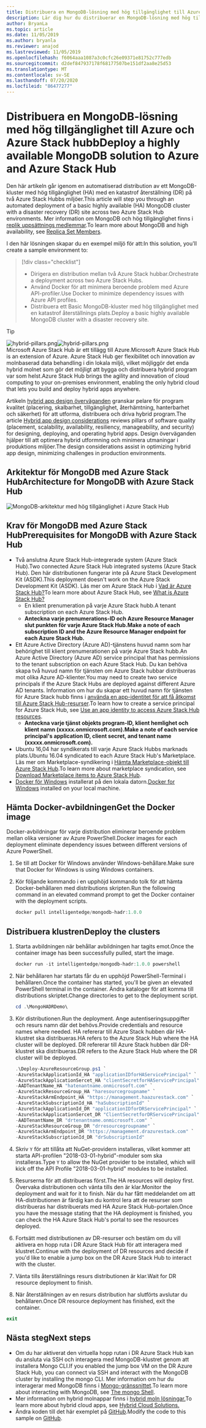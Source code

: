 ```yaml
---
title: Distribuera en MongoDB-lösning med hög tillgänglighet till Azure och Azure Stack hubb
description: Lär dig hur du distribuerar en MongoDB-lösning med hög tillgänglighet till Azure och Azure Stack Hub
author: BryanLa
ms.topic: article
ms.date: 11/05/2019
ms.author: bryanla
ms.reviewer: anajod
ms.lastreviewed: 11/05/2019
ms.openlocfilehash: f6064aaa1087a3c0cfc26e09371e81752c777edb
ms.sourcegitcommit: d2def847937178f68177507be151df2aa8e25d53
ms.translationtype: MT
ms.contentlocale: sv-SE
ms.lasthandoff: 07/20/2020
ms.locfileid: "86477277"
---
```

# <a name="deploy-a-highly-available-mongodb-solution-to-azure-and-azure-stack-hub"></a><span data-ttu-id="92b0a-103">Distribuera en MongoDB-lösning med hög tillgänglighet till Azure och Azure Stack hubb</span><span class="sxs-lookup"><span data-stu-id="92b0a-103">Deploy a highly available MongoDB solution to Azure and Azure Stack Hub</span></span>

<span data-ttu-id="92b0a-104">Den här artikeln går igenom en automatiserad distribution av ett MongoDB-kluster med hög tillgänglighet (HA) med en katastrof återställning (DR) på två Azure Stack Hubbs miljöer.</span><span class="sxs-lookup"><span data-stu-id="92b0a-104">This article will step you through an automated deployment of a basic highly available (HA) MongoDB cluster with a disaster recovery (DR) site across two Azure Stack Hub environments.</span></span> <span data-ttu-id="92b0a-105">Mer information om MongoDB och hög tillgänglighet finns i [replik uppsättnings medlemmar](https://docs.mongodb.com/manual/core/replica-set-members/).</span><span class="sxs-lookup"><span data-stu-id="92b0a-105">To learn more about MongoDB and high availability, see [Replica Set Members](https://docs.mongodb.com/manual/core/replica-set-members/).</span></span>

<span data-ttu-id="92b0a-106">I den här lösningen skapar du en exempel miljö för att:</span><span class="sxs-lookup"><span data-stu-id="92b0a-106">In this solution, you'll create a sample environment to:</span></span>

> [!div class="checklist"]
> - <span data-ttu-id="92b0a-107">Dirigera en distribution mellan två Azure Stack hubbar.</span><span class="sxs-lookup"><span data-stu-id="92b0a-107">Orchestrate a deployment across two Azure Stack Hubs.</span></span>
> - <span data-ttu-id="92b0a-108">Använd Docker för att minimera beroende problem med Azure API-profiler.</span><span class="sxs-lookup"><span data-stu-id="92b0a-108">Use Docker to minimize dependency issues with Azure API profiles.</span></span>
> - <span data-ttu-id="92b0a-109">Distribuera ett Basic MongoDB-kluster med hög tillgänglighet med en katastrof återställnings plats.</span><span class="sxs-lookup"><span data-stu-id="92b0a-109">Deploy a basic highly available MongoDB cluster with a disaster recovery site.</span></span>

> [!Tip]  
> <span data-ttu-id="92b0a-110">![hybrid-pillars.png](./media/solution-deployment-guide-cross-cloud-scaling/hybrid-pillars.png)</span><span class="sxs-lookup"><span data-stu-id="92b0a-110">![hybrid-pillars.png](./media/solution-deployment-guide-cross-cloud-scaling/hybrid-pillars.png)</span></span>  
> <span data-ttu-id="92b0a-111">Microsoft Azure Stack Hub är ett tillägg till Azure.</span><span class="sxs-lookup"><span data-stu-id="92b0a-111">Microsoft Azure Stack Hub is an extension of Azure.</span></span> <span data-ttu-id="92b0a-112">Azure Stack Hub ger flexibilitet och innovation av molnbaserad data behandling i din lokala miljö, vilket möjliggör det enda hybrid molnet som gör det möjligt att bygga och distribuera hybrid program var som helst.</span><span class="sxs-lookup"><span data-stu-id="92b0a-112">Azure Stack Hub brings the agility and innovation of cloud computing to your on-premises environment, enabling the only hybrid cloud that lets you build and deploy hybrid apps anywhere.</span></span>  
> 
> <span data-ttu-id="92b0a-113">Artikeln [hybrid app design överväganden](overview-app-design-considerations.md) granskar pelare för program kvalitet (placering, skalbarhet, tillgänglighet, återhämtning, hanterbarhet och säkerhet) för att utforma, distribuera och driva hybrid program.</span><span class="sxs-lookup"><span data-stu-id="92b0a-113">The article [Hybrid app design considerations](overview-app-design-considerations.md) reviews pillars of software quality (placement, scalability, availability, resiliency, manageability, and security) for designing, deploying, and operating hybrid apps.</span></span> <span data-ttu-id="92b0a-114">Design överväganden hjälper till att optimera hybrid utformning och minimera utmaningar i produktions miljöer.</span><span class="sxs-lookup"><span data-stu-id="92b0a-114">The design considerations assist in optimizing hybrid app design, minimizing challenges in production environments.</span></span>

## <a name="architecture-for-mongodb-with-azure-stack-hub"></a><span data-ttu-id="92b0a-115">Arkitektur för MongoDB med Azure Stack Hub</span><span class="sxs-lookup"><span data-stu-id="92b0a-115">Architecture for MongoDB with Azure Stack Hub</span></span>

![MongoDB-arkitektur med hög tillgänglighet i Azure Stack Hub](media/solution-deployment-guide-mongodb-ha/image1.png)

## <a name="prerequisites-for-mongodb-with-azure-stack-hub"></a><span data-ttu-id="92b0a-117">Krav för MongoDB med Azure Stack Hub</span><span class="sxs-lookup"><span data-stu-id="92b0a-117">Prerequisites for MongoDB with Azure Stack Hub</span></span>

- <span data-ttu-id="92b0a-118">Två anslutna Azure Stack Hub-integrerade system (Azure Stack Hub).</span><span class="sxs-lookup"><span data-stu-id="92b0a-118">Two connected Azure Stack Hub integrated systems (Azure Stack Hub).</span></span> <span data-ttu-id="92b0a-119">Den här distributionen fungerar inte på Azure Stack Development Kit (ASDK).</span><span class="sxs-lookup"><span data-stu-id="92b0a-119">This deployment doesn't work on the Azure Stack Development Kit (ASDK).</span></span> <span data-ttu-id="92b0a-120">Läs mer om Azure Stack Hub i [Vad är Azure Stack Hub?](https://azure.microsoft.com/products/azure-stack/hub/)</span><span class="sxs-lookup"><span data-stu-id="92b0a-120">To learn more about Azure Stack Hub, see [What is Azure Stack Hub?](https://azure.microsoft.com/products/azure-stack/hub/)</span></span>
  - <span data-ttu-id="92b0a-121">En klient prenumeration på varje Azure Stack hubb.</span><span class="sxs-lookup"><span data-stu-id="92b0a-121">A tenant subscription on each Azure Stack Hub.</span></span> 
  - <span data-ttu-id="92b0a-122">**Anteckna varje prenumerations-ID och Azure Resource Manager slut punkten för varje Azure Stack Hub.**</span><span class="sxs-lookup"><span data-stu-id="92b0a-122">**Make a note of each subscription ID and the Azure Resource Manager endpoint for each Azure Stack Hub.**</span></span>
- <span data-ttu-id="92b0a-123">Ett Azure Active Directory (Azure AD)-tjänstens huvud namn som har behörighet till klient prenumerationen på varje Azure Stack hubb.</span><span class="sxs-lookup"><span data-stu-id="92b0a-123">An Azure Active Directory (Azure AD) service principal that has permissions to the tenant subscription on each Azure Stack Hub.</span></span> <span data-ttu-id="92b0a-124">Du kan behöva skapa två huvud namn för tjänsten om Azure Stack hubbar distribueras mot olika Azure AD-klienter.</span><span class="sxs-lookup"><span data-stu-id="92b0a-124">You may need to create two service principals if the Azure Stack Hubs are deployed against different Azure AD tenants.</span></span> <span data-ttu-id="92b0a-125">Information om hur du skapar ett huvud namn för tjänsten för Azure Stack hubb finns i [använda en app-identitet för att få åtkomst till Azure Stack Hub-resurser](/azure-stack/user/azure-stack-create-service-principals).</span><span class="sxs-lookup"><span data-stu-id="92b0a-125">To learn how to create a service principal for Azure Stack Hub, see [Use an app identity to access Azure Stack Hub resources](/azure-stack/user/azure-stack-create-service-principals).</span></span>
  - <span data-ttu-id="92b0a-126">**Anteckna varje tjänst objekts program-ID, klient hemlighet och klient namn (xxxxx.onmicrosoft.com).**</span><span class="sxs-lookup"><span data-stu-id="92b0a-126">**Make a note of each service principal's application ID, client secret, and tenant name (xxxxx.onmicrosoft.com).**</span></span>
- <span data-ttu-id="92b0a-127">Ubuntu 16,04 har syndikerats till varje Azure Stack Hubbs marknads plats.</span><span class="sxs-lookup"><span data-stu-id="92b0a-127">Ubuntu 16.04 syndicated to each Azure Stack Hub's Marketplace.</span></span> <span data-ttu-id="92b0a-128">Läs mer om Marketplace-syndikering i [Hämta Marketplace-objekt till Azure Stack Hub](/azure-stack/operator/azure-stack-download-azure-marketplace-item).</span><span class="sxs-lookup"><span data-stu-id="92b0a-128">To learn more about marketplace syndication, see [Download Marketplace items to Azure Stack Hub](/azure-stack/operator/azure-stack-download-azure-marketplace-item).</span></span>
- <span data-ttu-id="92b0a-129">[Docker för Windows](https://docs.docker.com/docker-for-windows/) installerat på den lokala datorn.</span><span class="sxs-lookup"><span data-stu-id="92b0a-129">[Docker for Windows](https://docs.docker.com/docker-for-windows/) installed on your local machine.</span></span>

## <a name="get-the-docker-image"></a><span data-ttu-id="92b0a-130">Hämta Docker-avbildningen</span><span class="sxs-lookup"><span data-stu-id="92b0a-130">Get the Docker image</span></span>

<span data-ttu-id="92b0a-131">Docker-avbildningar för varje distribution eliminerar beroende problem mellan olika versioner av Azure PowerShell.</span><span class="sxs-lookup"><span data-stu-id="92b0a-131">Docker images for each deployment eliminate dependency issues between different versions of Azure PowerShell.</span></span>

1. <span data-ttu-id="92b0a-132">Se till att Docker för Windows använder Windows-behållare.</span><span class="sxs-lookup"><span data-stu-id="92b0a-132">Make sure that Docker for Windows is using Windows containers.</span></span>
2. <span data-ttu-id="92b0a-133">Kör följande kommando i en upphöjd kommando tolk för att hämta Docker-behållaren med distributions skripten.</span><span class="sxs-lookup"><span data-stu-id="92b0a-133">Run the following command in an elevated command prompt to get the Docker container with the deployment scripts.</span></span>

    ```powershell  
    docker pull intelligentedge/mongodb-hadr:1.0.0
    ```

## <a name="deploy-the-clusters"></a><span data-ttu-id="92b0a-134">Distribuera klustren</span><span class="sxs-lookup"><span data-stu-id="92b0a-134">Deploy the clusters</span></span>

1. <span data-ttu-id="92b0a-135">Starta avbildningen när behållar avbildningen har tagits emot.</span><span class="sxs-lookup"><span data-stu-id="92b0a-135">Once the container image has been successfully pulled, start the image.</span></span>

    ```powershell  
    docker run -it intelligentedge/mongodb-hadr:1.0.0 powershell
    ```

2. <span data-ttu-id="92b0a-136">När behållaren har startats får du en upphöjd PowerShell-Terminal i behållaren.</span><span class="sxs-lookup"><span data-stu-id="92b0a-136">Once the container has started, you'll be given an elevated PowerShell terminal in the container.</span></span> <span data-ttu-id="92b0a-137">Ändra kataloger för att komma till distributions skriptet.</span><span class="sxs-lookup"><span data-stu-id="92b0a-137">Change directories to get to the deployment script.</span></span>

    ```powershell  
    cd .\MongoHADRDemo\
    ```

3. <span data-ttu-id="92b0a-138">Kör distributionen.</span><span class="sxs-lookup"><span data-stu-id="92b0a-138">Run the deployment.</span></span> <span data-ttu-id="92b0a-139">Ange autentiseringsuppgifter och resurs namn där det behövs.</span><span class="sxs-lookup"><span data-stu-id="92b0a-139">Provide credentials and resource names where needed.</span></span> <span data-ttu-id="92b0a-140">HA refererar till Azure Stack hubben där HA-klustret ska distribueras.</span><span class="sxs-lookup"><span data-stu-id="92b0a-140">HA refers to the Azure Stack Hub where the HA cluster will be deployed.</span></span> <span data-ttu-id="92b0a-141">DR refererar till Azure Stack hubben där DR-klustret ska distribueras.</span><span class="sxs-lookup"><span data-stu-id="92b0a-141">DR refers to the Azure Stack Hub where the DR cluster will be deployed.</span></span>

    ```powershell
    .\Deploy-AzureResourceGroup.ps1 `
    -AzureStackApplicationId_HA "applicationIDforHAServicePrincipal" `
    -AzureStackApplicationSercet_HA "clientSecretforHAServicePrincipal" `
    -AADTenantName_HA "hatenantname.onmicrosoft.com" `
    -AzureStackResourceGroup_HA "haresourcegroupname" `
    -AzureStackArmEndpoint_HA "https://management.haazurestack.com" `
    -AzureStackSubscriptionId_HA "haSubscriptionId" `
    -AzureStackApplicationId_DR "applicationIDforDRServicePrincipal" `
    -AzureStackApplicationSercet_DR "ClientSecretforDRServicePrincipal" `
    -AADTenantName_DR "drtenantname.onmicrosoft.com" `
    -AzureStackResourceGroup_DR "drresourcegroupname" `
    -AzureStackArmEndpoint_DR "https://management.drazurestack.com" `
    -AzureStackSubscriptionId_DR "drSubscriptionId"
    ```

4. <span data-ttu-id="92b0a-142">Skriv `Y` för att tillåta att NuGet-providern installeras, vilket kommer att starta API-profilen "2018-03-01-hybrid"-moduler som ska installeras.</span><span class="sxs-lookup"><span data-stu-id="92b0a-142">Type `Y` to allow the NuGet provider to be installed, which will kick off the API Profile "2018-03-01-hybrid" modules to be installed.</span></span>

5. <span data-ttu-id="92b0a-143">Resurserna för att distribueras först.</span><span class="sxs-lookup"><span data-stu-id="92b0a-143">The HA resources will deploy first.</span></span> <span data-ttu-id="92b0a-144">Övervaka distributionen och vänta tills den är klar.</span><span class="sxs-lookup"><span data-stu-id="92b0a-144">Monitor the deployment and wait for it to finish.</span></span> <span data-ttu-id="92b0a-145">När du har fått meddelandet om att HA-distributionen är färdig kan du kontrol lera att de resurser som distribueras har distribuerats med HA Azure Stack Hub-portalen.</span><span class="sxs-lookup"><span data-stu-id="92b0a-145">Once you have the message stating that the HA deployment is finished, you can check the HA Azure Stack Hub's portal to see the resources deployed.</span></span>

6. <span data-ttu-id="92b0a-146">Fortsätt med distributionen av DR-resurser och bestäm om du vill aktivera en hopp ruta i DR Azure Stack Hub för att interagera med klustret.</span><span class="sxs-lookup"><span data-stu-id="92b0a-146">Continue with the deployment of DR resources and decide if you'd like to enable a jump box on the DR Azure Stack Hub to interact with the cluster.</span></span>

7. <span data-ttu-id="92b0a-147">Vänta tills återställnings resurs distributionen är klar.</span><span class="sxs-lookup"><span data-stu-id="92b0a-147">Wait for DR resource deployment to finish.</span></span>

8. <span data-ttu-id="92b0a-148">När återställningen av en resurs distribution har slutförts avslutar du behållaren.</span><span class="sxs-lookup"><span data-stu-id="92b0a-148">Once DR resource deployment has finished, exit the container.</span></span>

  ```powershell
  exit
  ```

## <a name="next-steps"></a><span data-ttu-id="92b0a-149">Nästa steg</span><span class="sxs-lookup"><span data-stu-id="92b0a-149">Next steps</span></span>

- <span data-ttu-id="92b0a-150">Om du har aktiverat den virtuella hopp rutan i DR Azure Stack Hub kan du ansluta via SSH och interagera med MongoDB-klustret genom att installera Mongo CLI.</span><span class="sxs-lookup"><span data-stu-id="92b0a-150">If you enabled the jump box VM on the DR Azure Stack Hub, you can connect via SSH and interact with the MongoDB cluster by installing the mongo CLI.</span></span> <span data-ttu-id="92b0a-151">Mer information om hur du interagerar med MongoDB finns i [Mongo-gränssnittet](https://docs.mongodb.com/manual/mongo/).</span><span class="sxs-lookup"><span data-stu-id="92b0a-151">To learn more about interacting with MongoDB, see [The mongo Shell](https://docs.mongodb.com/manual/mongo/).</span></span>
- <span data-ttu-id="92b0a-152">Mer information om hybrid molnappar finns i [hybrid moln lösningar.](https://aka.ms/azsdevtutorials)</span><span class="sxs-lookup"><span data-stu-id="92b0a-152">To learn more about hybrid cloud apps, see [Hybrid Cloud Solutions.](https://aka.ms/azsdevtutorials)</span></span>
- <span data-ttu-id="92b0a-153">Ändra koden till det här exemplet på [GitHub](https://github.com/Azure-Samples/azure-intelligent-edge-patterns).</span><span class="sxs-lookup"><span data-stu-id="92b0a-153">Modify the code to this sample on [GitHub](https://github.com/Azure-Samples/azure-intelligent-edge-patterns).</span></span>
